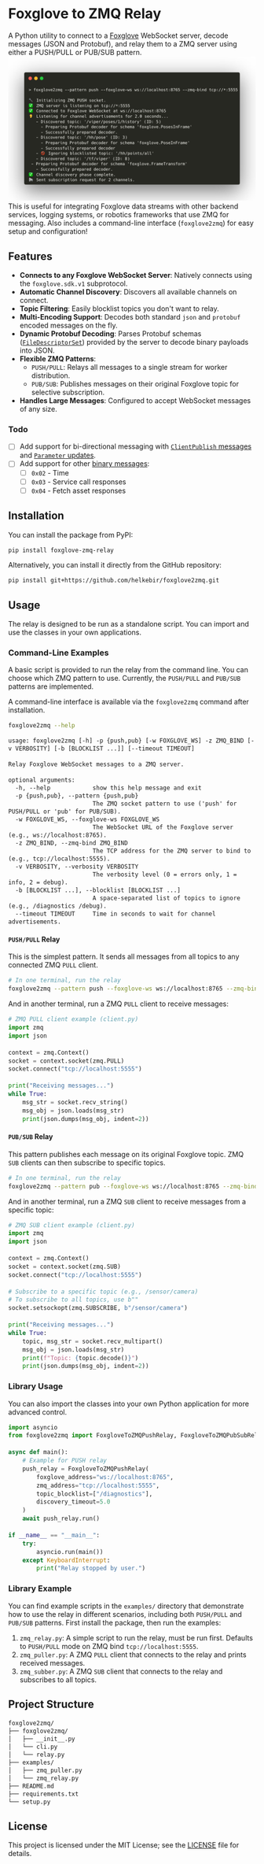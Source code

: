 # Foxglove to ZMQ Relay

A Python utility to connect to a [Foxglove](https://foxglove.dev/) WebSocket server, decode messages (JSON and Protobuf),
and relay them to a ZMQ server using either a PUSH/PULL or PUB/SUB pattern.
![img/cli.png](img/cli.png)
This is useful for integrating Foxglove data streams with other backend services, logging systems, or robotics
frameworks that use ZMQ for messaging. Also includes a command-line interface (`foxglove2zmq`) for easy setup and
configuration!

## Features

* **Connects to any Foxglove WebSocket Server**: Natively connects using the `foxglove.sdk.v1` subprotocol.  
* **Automatic Channel Discovery**: Discovers all available channels on connect.  
* **Topic Filtering**: Easily blocklist topics you don't want to relay.  
* **Multi-Encoding Support**: Decodes both standard `json` and `protobuf` encoded messages on the fly.  
* **Dynamic Protobuf Decoding**: Parses Protobuf schemas
([`FileDescriptorSet`](https://protobuf.dev/programming-guides/techniques/#self-description)) provided by the server to
decode binary payloads into JSON.  
* **Flexible ZMQ Patterns**:  
  * `PUSH/PULL`: Relays all messages to a single stream for worker distribution.  
  * `PUB/SUB`: Publishes messages on their original Foxglove topic for selective subscription.  
* **Handles Large Messages**: Configured to accept WebSocket messages of any size.

### Todo

- [ ] Add support for bi-directional messaging with
[`ClientPublish` messages](https://docs.foxglove.dev/docs/sdk/websocket-server#handling-messages-from-the-app)
and [`Parameter` updates](https://docs.foxglove.dev/docs/visualization/panels/parameters).
- [ ] Add support for other [binary messages](https://github.com/foxglove/ws-protocol/blob/main/docs/spec.md#binary-messages):
  - [ ] `0x02` - Time
  - [ ] `0x03` - Service call responses
  - [ ] `0x04` - Fetch asset responses

## Installation

You can install the package from PyPI:

```bash
pip install foxglove-zmq-relay
```

Alternatively, you can install it directly from the GitHub repository:

```bash
pip install git+https://github.com/helkebir/foxglove2zmq.git
```

## Usage

The relay is designed to be run as a standalone script. You can import and use the classes in your own applications.

### Command-Line Examples

A basic script is provided to run the relay from the command line. You can choose which ZMQ pattern to use. Currently,
the `PUSH/PULL` and `PUB/SUB` patterns are implemented.

A command-line interface is available via the `foxglove2zmq` command after installation.

```bash
foxglove2zmq --help
```

```
usage: foxglove2zmq [-h] -p {push,pub} [-w FOXGLOVE_WS] -z ZMQ_BIND [-v VERBOSITY] [-b [BLOCKLIST ...]] [--timeout TIMEOUT]

Relay Foxglove WebSocket messages to a ZMQ server.

optional arguments:
  -h, --help            show this help message and exit
  -p {push,pub}, --pattern {push,pub}
                        The ZMQ socket pattern to use ('push' for PUSH/PULL or 'pub' for PUB/SUB).
  -w FOXGLOVE_WS, --foxglove-ws FOXGLOVE_WS
                        The WebSocket URL of the Foxglove server (e.g., ws://localhost:8765).
  -z ZMQ_BIND, --zmq-bind ZMQ_BIND
                        The TCP address for the ZMQ server to bind to (e.g., tcp://localhost:5555).
  -v VERBOSITY, --verbosity VERBOSITY
                        The verbosity level (0 = errors only, 1 = info, 2 = debug).
  -b [BLOCKLIST ...], --blocklist [BLOCKLIST ...]
                        A space-separated list of topics to ignore (e.g., /diagnostics /debug).
  --timeout TIMEOUT     Time in seconds to wait for channel advertisements.
```

#### `PUSH/PULL` Relay

This is the simplest pattern. It sends all messages from all topics to any connected ZMQ `PULL` client.

```bash
# In one terminal, run the relay
foxglove2zmq --pattern push --foxglove-ws ws://localhost:8765 --zmq-bind tcp://localhost:5555
```

And in another terminal, run a ZMQ `PULL` client to receive messages:

```python
# ZMQ PULL client example (client.py)
import zmq
import json

context = zmq.Context()
socket = context.socket(zmq.PULL)
socket.connect("tcp://localhost:5555")

print("Receiving messages...")
while True:
    msg_str = socket.recv_string()
    msg_obj = json.loads(msg_str)
    print(json.dumps(msg_obj, indent=2))
```

#### `PUB/SUB` Relay

This pattern publishes each message on its original Foxglove topic. ZMQ `SUB` clients can then subscribe to specific topics.

```bash
# In one terminal, run the relay
foxglove2zmq --pattern pub --foxglove-ws ws://localhost:8765 --zmq-bind tcp://localhost:5555
````

And in another terminal, run a ZMQ `SUB` client to receive messages from a specific topic:

```python
# ZMQ SUB client example (client.py)
import zmq
import json

context = zmq.Context()
socket = context.socket(zmq.SUB)
socket.connect("tcp://localhost:5555")

# Subscribe to a specific topic (e.g., /sensor/camera)
# To subscribe to all topics, use b""
socket.setsockopt(zmq.SUBSCRIBE, b"/sensor/camera")

print("Receiving messages...")
while True:
    topic, msg_str = socket.recv_multipart()
    msg_obj = json.loads(msg_str)
    print(f"Topic: {topic.decode()}")
    print(json.dumps(msg_obj, indent=2))
```

### Library Usage

You can also import the classes into your own Python application for more advanced control.

```python
import asyncio
from foxglove2zmq import FoxgloveToZMQPushRelay, FoxgloveToZMQPubSubRelay

async def main():
    # Example for PUSH relay
    push_relay = FoxgloveToZMQPushRelay(
        foxglove_address="ws://localhost:8765",
        zmq_address="tcp://localhost:5555",
        topic_blocklist=["/diagnostics"],
        discovery_timeout=5.0
    )
    await push_relay.run()

if __name__ == "__main__":
    try:
        asyncio.run(main())
    except KeyboardInterrupt:
        print("Relay stopped by user.")
```

### Library Example

You can find example scripts in the `examples/` directory that demonstrate how to use the relay in different scenarios,
including both `PUSH/PULL` and `PUB/SUB` patterns. First install the package, then run the examples:

1. `zmq_relay.py`: A simple script to run the relay, must be run first. Defaults to `PUSH/PULL` mode on ZMQ bind `tcp://localhost:5555`.
2. `zmq_puller.py`: A ZMQ `PULL` client that connects to the relay and prints received messages.
3. `zmq_subber.py`: A ZMQ `SUB` client that connects to the relay and subscribes to all topics.

## **Project Structure**

```
foxglove2zmq/
├── foxglove2zmq/  
│   ├── __init__.py 
│   └── cli.py
│   └── relay.py
├── examples/
│   ├── zmq_puller.py 
│   └── zmq_relay.py
├── README.md
├── requirements.txt  
└── setup.py
```

## **License**

This project is licensed under the MIT License; see the [LICENSE](LICENSE.md) file for details.